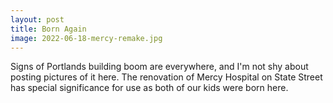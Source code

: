```yaml
---
layout: post
title: Born Again
image: 2022-06-18-mercy-remake.jpg
---
```


Signs of Portlands building boom are everywhere, and I'm not shy about posting pictures of it here. The
renovation of Mercy Hospital on State Street has special significance for use as both of our kids were born
here. 

